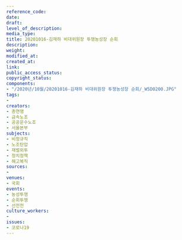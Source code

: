 ```yaml
---
reference_code: 
date: 
draft: 
level_of_description: 
media_type: 
title: 20201016-김재하 비대위원장 투쟁농성장 순회
description: 
weight: 
modified_at: 
created_at: 
link: 
public_access_status: 
copyright_status: 
components:
- "/2020년/10월/20201016-김재하 비대위원장 투쟁농성장 순회/_W5D0200.JPG"
tags:
- 
creators:
- 총연맹
- 금속노조
- 공공운수노조
- 서울본부
subjects:
- 비정규직
- 노조탄압
- 재벌외투
- 정치정책
- 해고복직
sources:
- 
venues:
- 국회
events:
- 농성투쟁
- 순회투쟁
- 선전전
culture_workers:
- 
issues:
- 코로나19
---
```

